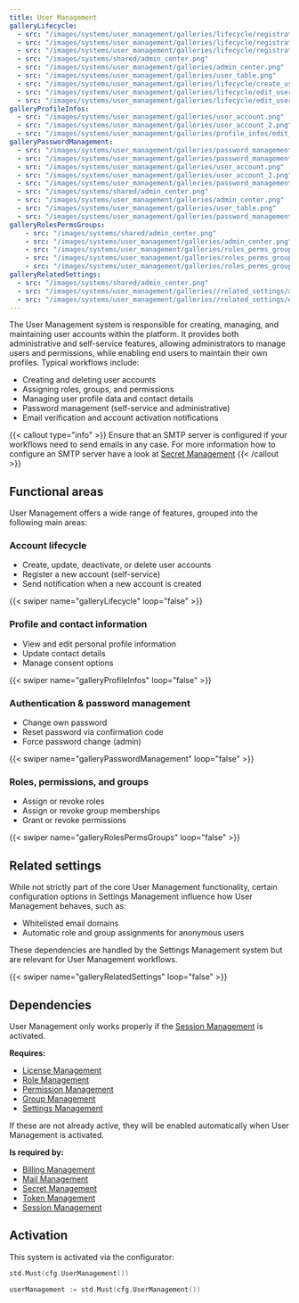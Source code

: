 ```yaml
---
title: User Management
galleryLifecycle:
  - src: "/images/systems/user_management/galleries/lifecycle/registration_01.png"
  - src: "/images/systems/user_management/galleries/lifecycle/registration_02.png"
  - src: "/images/systems/user_management/galleries/lifecycle/registration_03.png"
  - src: "/images/systems/shared/admin_center.png"
  - src: "/images/systems/user_management/galleries/admin_center.png"
  - src: "/images/systems/user_management/galleries/user_table.png"
  - src: "/images/systems/user_management/galleries/lifecycle/create_user.png"
  - src: "/images/systems/user_management/galleries/lifecycle/edit_user.png"
  - src: "/images/systems/user_management/galleries/lifecycle/edit_user_2.png"
galleryProfileInfos:
  - src: "/images/systems/user_management/galleries/user_account.png"
  - src: "/images/systems/user_management/galleries/user_account_2.png"
  - src: "/images/systems/user_management/galleries/profile_infos/edit_account_details.png"
galleryPasswordManagement:
  - src: "/images/systems/user_management/galleries/password_management/reset_pw_2.png"
  - src: "/images/systems/user_management/galleries/password_management/reset_pw_1.png"
  - src: "/images/systems/user_management/galleries/user_account.png"
  - src: "/images/systems/user_management/galleries/user_account_2.png"
  - src: "/images/systems/user_management/galleries/password_management/change_pw_user.png"
  - src: "/images/systems/shared/admin_center.png"
  - src: "/images/systems/user_management/galleries/admin_center.png"
  - src: "/images/systems/user_management/galleries/user_table.png"
  - src: "/images/systems/user_management/galleries/password_management/change_pw_admin.png"
galleryRolesPermsGroups:
    - src: "/images/systems/shared/admin_center.png"
    - src: "/images/systems/user_management/galleries/admin_center.png"
    - src: "/images/systems/user_management/galleries/roles_perms_groups/edit_roles.png"
    - src: "/images/systems/user_management/galleries/roles_perms_groups/edit_groups.png"
    - src: "/images/systems/user_management/galleries/roles_perms_groups/edit_perms.png"
galleryRelatedSettings:
  - src: "/images/systems/shared/admin_center.png"
  - src: "/images/systems/user_management/galleries//related_settings/admin_center.png"
  - src: "/images/systems/user_management/galleries//related_settings/edit_registration_settings.png"
---
```

The User Management system is responsible for creating, managing, and maintaining user accounts within the platform.
It provides both administrative and self-service features, allowing administrators to manage users and permissions, while enabling end users to maintain their own profiles.
Typical workflows include:
- Creating and deleting user accounts
- Assigning roles, groups, and permissions
- Managing user profile data and contact details
- Password management (self-service and administrative)
- Email verification and account activation notifications

{{< callout type="info" >}}
Ensure that an SMTP server is configured if your workflows need to send emails in any case.
For more information how to configure an SMTP server have a look at [Secret Management](../secret_management/)
{{< /callout >}}

## Functional areas
User Management offers a wide range of features, grouped into the following main areas:

### Account lifecycle
- Create, update, deactivate, or delete user accounts
- Register a new account (self-service)
- Send notification when a new account is created

{{< swiper name="galleryLifecycle" loop="false" >}}

### Profile and contact information
- View and edit personal profile information
- Update contact details
- Manage consent options

{{< swiper name="galleryProfileInfos" loop="false" >}}

### Authentication & password management
- Change own password
- Reset password via confirmation code
- Force password change (admin)

{{< swiper name="galleryPasswordManagement" loop="false" >}}

### Roles, permissions, and groups
- Assign or revoke roles
- Assign or revoke group memberships
- Grant or revoke permissions

{{< swiper name="galleryRolesPermsGroups" loop="false" >}}

## Related settings
While not strictly part of the core User Management functionality, certain configuration options in Settings Management influence how User Management behaves, such as:
- Whitelisted email domains
- Automatic role and group assignments for anonymous users

These dependencies are handled by the Settings Management system but are relevant for User Management workflows.

{{< swiper name="galleryRelatedSettings" loop="false" >}}

## Dependencies
User Management only works properly if the [Session Management](../session_management/) is activated.

**Requires:**
- [License Management](../license_management/)
- [Role Management](../role_management/)
- [Permission Management](../permission_management/)
- [Group Management](../group_management/)
- [Settings Management](../settings_management/)

If these are not already active, they will be enabled automatically when User Management is activated.

**Is required by:**
- [Billing Management](../license_management/)
- [Mail Management](../mail_management/)
- [Secret Management](../secret_management/)
- [Token Management](../token_management/)
- [Session Management](../session_management/)

## Activation
This system is activated via the configurator:
```go
std.Must(cfg.UserManagement())
```

```go
userManagement := std.Must(cfg.UserManagement())
```
